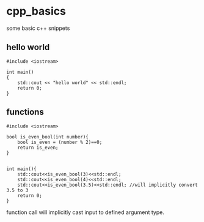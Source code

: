 # cpp_basics

some basic c++ snippets

## hello world

```
#include <iostream>

int main()
{
    std::cout << "hello world" << std::endl;
    return 0;
}
```

## functions

```
#include <iostream>

bool is_even_bool(int number){
    bool is_even = (number % 2)==0;
    return is_even;
}


int main(){
    std::cout<<is_even_bool(3)<<std::endl;
    std::cout<<is_even_bool(4)<<std::endl;
    std::cout<<is_even_bool(3.5)<<std::endl; //will implicitly convert 3.5 to 3
    return 0;
}
```

function call will implicitly cast input to defined argument type.
